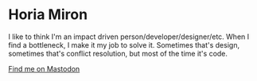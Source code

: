 # Horia Miron
I like to think I'm an impact driven person/developer/designer/etc. When I find a bottleneck, I make it my job to solve it. Sometimes that's design, sometimes that's conflict resolution, but most of the time it's code.

[Find me on Mastodon](https://fosstodon.org/@hmiron)
